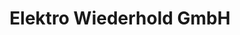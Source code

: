 ---
title: "Elektro Wiederhold GmbH"
url: /eltville-am-rhein/elektro-wiederhold-gmbh/
shop: Haushaltsgeräte
---
